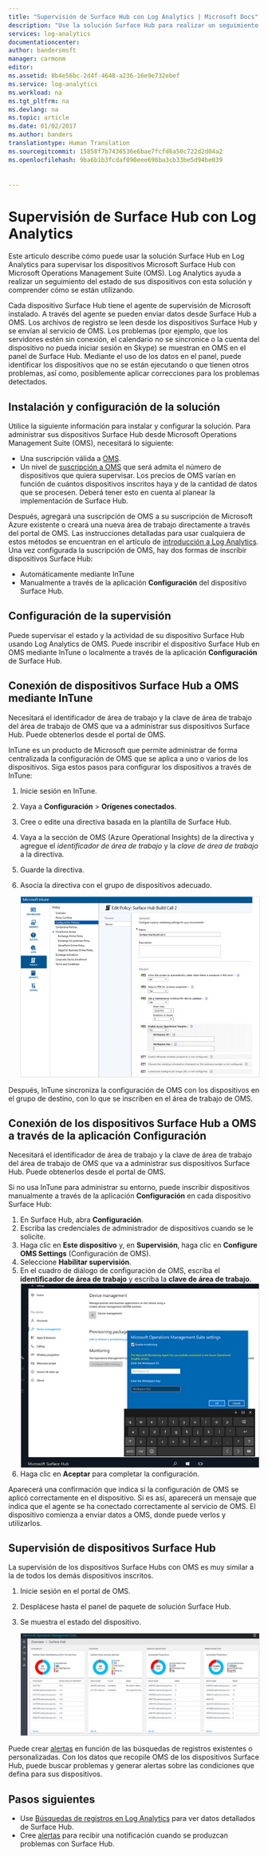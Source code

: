 ```yaml
---
title: "Supervisión de Surface Hub con Log Analytics | Microsoft Docs"
description: "Use la solución Surface Hub para realizar un seguimiento del estado de sus dispositivos con esta solución y comprender cómo se están utilizando."
services: log-analytics
documentationcenter: 
author: bandersmsft
manager: carmonm
editor: 
ms.assetid: 8b4e56bc-2d4f-4648-a236-16e9e732ebef
ms.service: log-analytics
ms.workload: na
ms.tgt_pltfrm: na
ms.devlang: na
ms.topic: article
ms.date: 01/02/2017
ms.author: banders
translationtype: Human Translation
ms.sourcegitcommit: 15858f7b7436536e6bae7fcfd6a50c722d2d04a2
ms.openlocfilehash: 9ba6b1b3fcdaf090eee696ba3cb33be5d94be039


---
```

# <a name="monitor-surface-hubs-with-log-analytics"></a>Supervisión de Surface Hub con Log Analytics
Este artículo describe cómo puede usar la solución Surface Hub en Log Analytics para supervisar los dispositivos Microsoft Surface Hub con Microsoft Operations Management Suite (OMS). Log Analytics ayuda a realizar un seguimiento del estado de sus dispositivos con esta solución y comprender cómo se están utilizando.

Cada dispositivo Surface Hub tiene el agente de supervisión de Microsoft instalado. A través del agente se pueden enviar datos desde Surface Hub a OMS. Los archivos de registro se leen desde los dispositivos Surface Hub y se envían al servicio de OMS. Los problemas (por ejemplo, que los servidores estén sin conexión, el calendario no se sincronice o la cuenta del dispositivo no pueda iniciar sesión en Skype) se muestran en OMS en el panel de Surface Hub. Mediante el uso de los datos en el panel, puede identificar los dispositivos que no se están ejecutando o que tienen otros problemas, así como, posiblemente aplicar correcciones para los problemas detectados.

## <a name="installing-and-configuring-the-solution"></a>Instalación y configuración de la solución
Utilice la siguiente información para instalar y configurar la solución. Para administrar sus dispositivos Surface Hub desde Microsoft Operations Management Suite (OMS), necesitará lo siguiente:

* Una suscripción válida a [OMS](http://www.microsoft.com/oms).
* Un nivel de [suscripción a OMS](https://azure.microsoft.com/pricing/details/log-analytics/) que será admita el número de dispositivos que quiera supervisar. Los precios de OMS varían en función de cuántos dispositivos inscritos haya y de la cantidad de datos que se procesen. Deberá tener esto en cuenta al planear la implementación de Surface Hub.

Después, agregará una suscripción de OMS a su suscripción de Microsoft Azure existente o creará una nueva área de trabajo directamente a través del portal de OMS. Las instrucciones detalladas para usar cualquiera de estos métodos se encuentran en el artículo de [introducción a Log Analytics](log-analytics-get-started.md). Una vez configurada la suscripción de OMS, hay dos formas de inscribir dispositivos Surface Hub:

* Automáticamente mediante InTune
* Manualmente a través de la aplicación **Configuración** del dispositivo Surface Hub.

## <a name="set-up-monitoring"></a>Configuración de la supervisión
Puede supervisar el estado y la actividad de su dispositivo Surface Hub usando Log Analytics de OMS. Puede inscribir el dispositivo Surface Hub en OMS mediante InTune o localmente a través de la aplicación **Configuración** de Surface Hub.

## <a name="connect-surface-hubs-to-oms-through-intune"></a>Conexión de dispositivos Surface Hub a OMS mediante InTune
Necesitará el identificador de área de trabajo y la clave de área de trabajo del área de trabajo de OMS que va a administrar sus dispositivos Surface Hub. Puede obtenerlos desde el portal de OMS.

InTune es un producto de Microsoft que permite administrar de forma centralizada la configuración de OMS que se aplica a uno o varios de los dispositivos. Siga estos pasos para configurar los dispositivos a través de InTune:

1. Inicie sesión en InTune.
2. Vaya a **Configuración** > **Orígenes conectados**.
3. Cree o edite una directiva basada en la plantilla de Surface Hub.
4. Vaya a la sección de OMS (Azure Operational Insights) de la directiva y agregue el *identificador de área de trabajo* y la *clave de área de trabajo* a la directiva.
5. Guarde la directiva.
6. Asocia la directiva con el grupo de dispositivos adecuado.

   ![Directiva de InTune](./media/log-analytics-surface-hubs/intune.png)

Después, InTune sincroniza la configuración de OMS con los dispositivos en el grupo de destino, con lo que se inscriben en el área de trabajo de OMS.

## <a name="connect-surface-hubs-to-oms-using-the-settings-app"></a>Conexión de los dispositivos Surface Hub a OMS a través de la aplicación Configuración
Necesitará el identificador de área de trabajo y la clave de área de trabajo del área de trabajo de OMS que va a administrar sus dispositivos Surface Hub. Puede obtenerlos desde el portal de OMS.

Si no usa InTune para administrar su entorno, puede inscribir dispositivos manualmente a través de la aplicación **Configuración** en cada dispositivo Surface Hub:

1. En Surface Hub, abra **Configuración**.
2. Escriba las credenciales de administrador de dispositivos cuando se le solicite.
3. Haga clic en **Este dispositivo** y, en **Supervisión**, haga clic en **Configure OMS Settings** (Configuración de OMS).
4. Seleccione **Habilitar supervisión**.
5. En el cuadro de diálogo de configuración de OMS, escriba el **identificador de área de trabajo** y escriba la **clave de área de trabajo**.  
   ![settings](./media/log-analytics-surface-hubs/settings.png)
6. Haga clic en **Aceptar** para completar la configuración.

Aparecerá una confirmación que indica si la configuración de OMS se aplicó correctamente en el dispositivo. Si es así, aparecerá un mensaje que indica que el agente se ha conectado correctamente al servicio de OMS. El dispositivo comienza a enviar datos a OMS, donde puede verlos y utilizarlos.

## <a name="monitor-surface-hubs"></a>Supervisión de dispositivos Surface Hub
La supervisión de los dispositivos Surface Hubs con OMS es muy similar a la de todos los demás dispositivos inscritos.

1. Inicie sesión en el portal de OMS.
2. Desplácese hasta el panel de paquete de solución Surface Hub.
3. Se muestra el estado del dispositivo.

   ![Panel de Surface Hub](./media/log-analytics-surface-hubs/surface-hub-dashboard.png)

Puede crear [alertas](log-analytics-alerts.md) en función de las búsquedas de registros existentes o personalizadas. Con los datos que recopile OMS de los dispositivos Surface Hub, puede buscar problemas y generar alertas sobre las condiciones que defina para sus dispositivos.

## <a name="next-steps"></a>Pasos siguientes
* Use [Búsquedas de registros en Log Analytics](log-analytics-log-searches.md) para ver datos detallados de Surface Hub.
* Cree [alertas](log-analytics-alerts.md) para recibir una notificación cuando se produzcan problemas con Surface Hub.



<!--HONumber=Nov16_HO3-->


